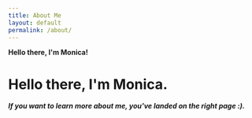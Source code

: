 ```yaml
---
title: About Me
layout: default
permalink: /about/
---
```

**Hello there, I'm Monica!**

# Hello there, I'm Monica.

***If you want to learn more about me, you've landed on the right page :).***

